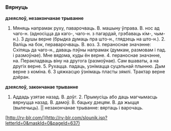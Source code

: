 ### Вярнуць
**дзеяслоў, незакончанае трыванне**

1. Мяняць напрамак руху, паварочваць. В. машыну ўправа. В. нос ад чаго-н. (адносіцца да каго-, чаго-н. з пагардай, грэбаваць кім-, чым-н.). З душы верне (брыдка думаць пра што-н., глядзець на што-н.). 2. Валіць на бок, пераварочваць. В. воз. 3. пераноснае значэнне: Схіпяць да чаго-н., даваць пэўны напрамак (думкам, размовам і пад. і размоўнае). Мне вядома, куды ён верне. 4. пераноснае значэнне, на. Перакладваць віну на другога (размоўнае). Сам вшаваты, а на другіх верне. 5. Рухацца. падаць, узнімацца суцэльнай плынню. Дым верне з коміна. 6. З цяжкасцю ўзнімаць пласты зямлі. Трактар верне дзёран.

**дзеяслоў, закончанае трыванне**

1. Аддадь узятае назад. В. доўг. 2. Прымусіць або даць магчымасць вярнуцца назад. В. дамоў. В. бацьку дзецям. В. да жыцця (вылечыць). || незакончанае трыванне: вяртаць і варочаць.

<a rel="author">[http://rv-blr.com/](http://rv-blr.com/slounik.jsp?letterId=0&maskId=0&pageId=637)</a>
